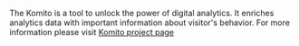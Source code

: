 The Komito is a tool to unlock the power of digital analytics.
It enriches analytics data with important information about visitor's behavior.
For more information please visit [Komito project page](http://datamart.github.io/Komito)
